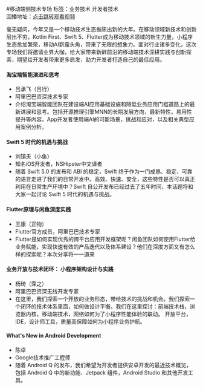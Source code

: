 #移动端侧技术专场标签：<kbd>业务技术</kbd> <kbd>开发者技术</kbd><br>回播地址：[点击跳转观看视频](https://alhlsvodhls08.e.vhall.com/mp4record/MobileAppTechnologies.mp4)毫无疑问，今年又是一个移动技术生态推陈出新的大年。在移动领域新技术和创新层出不穷，Kotlin First、Swift 5、Flutter成为移动技术领域的新生力量，小程序生态愈加繁荣，移动AI崭露头角，带来了无限的想象力。面对行业诸多变化，这次专场我们将邀请业界大咖，给大家带来新鲜前沿的移动端技术深耕实践与创新探索，期望给开发者带来更多启发，助力开发者打造自己的最佳应用。#### 淘宝端智能演进和思考* 吕承飞（吕行）* 阿里巴巴资深技术专家* 介绍淘宝端智能团队在建设端AI应用基础设施和降低业务应用门槛道路上的最新进展和思考。包括开源推理引擎MNN的长期发展方向，最新特性，易用性提升等内容。App开发者使用端AI的可能场景，挑战和应对，以及相关典型应用案例分析。#### Swift 5 时代的机遇与挑战* 刘镇夫（小鱼）* 知名iOS开发者，NSHipster中文译者* 随着 Swift 5.0 的发布和 ABI 的稳定，Swift 终于作为一门成熟、稳定、可靠的语言走进了我们的日常开发中。高效、快速、安全，这些特性是否可以真正利用在日常生产环境中？Swift 自公开发布已经过去了五年时间，本话题将和大家一起讨论 Swift 5 时代的机遇与挑战。#### Flutter原理与闲鱼深度实践* 王康（正物）* Flutter官方成员，阿里巴巴技术专家* Flutter是如何实现优秀的跨平台应用开发框架呢？闲鱼团队如何使用Flutter给业务赋能，实现快速有效的产品迭代以及体系建设？他们在深度方面又有怎么样的探索呢？本次分享将一一道来 #### 业务开放与技术闭环： 小程序架构设计与实践* 杨琦（霂之）* 阿里巴巴资深无线开发专家* 在这里，我们探索一个开放的业务形态，带给技术的挑战和机会。我们探索一个闭环的技术体系里面，如何做设计平衡。我们在这里探讨：前端技术栈，浏览器内核，移动端技术，网络如何为了小程序性能体验的联动。 开放平台，IDE，设计师工具，质量高保障如何为小程序业务护航。#### What's New in Android Development* 陈卓* Google技术推广工程师* 随着 Android Q 的发布，我们希望为开发者提供安卓开发的最近技术概览，包括 Android Q 中的新功能、Jetpack 组件，Android Studio 和其他开发工具。